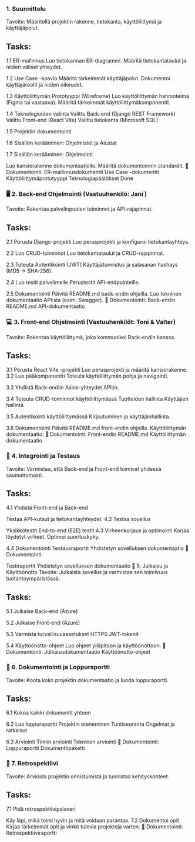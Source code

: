 ### 1. Suunnittelu 
Tavoite: Määritellä projektin rakenne, tietokanta, käyttöliittymä ja käyttäjäpolut.

## Tasks:
1.1 ER-mallinnus
Luo tietokannan ER-diagrammi.
Määritä tietokantataulut ja niiden väliset yhteydet.

1.2 Use Case -kaavio
Määritä tärkeimmät käyttäjäpolut.
Dokumentoi käyttäjäroolit ja niiden oikeudet.

1.3 Käyttöliittymän Prototyyppi (Wireframe)
Luo käyttöliittymän hahmotelma (Figma tai vastaava).
Määritä tärkeimmät käyttöliittymäkomponentit.

1.4 Teknologioiden valinta
Valittu Back-end (Django REST Framework)
Valittu Front-end (React Vite) 
Valittu tietokanta  (Microsoft SQL) 

1.5 Projektin dokumentointi

1.6 Sisällön kerääminen:
Ohjelmistot ja Alustat

1.7 Sisällön kerääminen:
Ohjelmointi


Luo kansiorakenne dokumentaatiolle.
Määritä dokumentoinnin standardit.
📝 Dokumentointi:
ER-mallinnusdokumentti
Use Case -dokumentti
Käyttöliittymäprototyyppi
Teknologiapäätökset Done


### 🖥️ 2. Back-end Ohjelmointi (Vastuuhenkilö: Jani )
Tavoite: Rakentaa palvelinpuolen toiminnot ja API-rajapinnat.

## Tasks:
2.1 Perusta Django-projekti
Luo perusprojekti ja konfiguroi tietokantayhteys.

2.2 Luo CRUD-toiminnot
Luo tietokantataulut ja CRUD-rajapinnat.

2.3 Toteuta Autentikointi (JWT)
Käyttäjätunnistus ja salasanan hashays (MD5 → SHA-256).

2.4 Luo testit palvelimelle
Perustestit API-endpointeille.

2.5 Dokumentointi
Päivitä README.md back-endin ohjeilla.
Luo tekninen dokumentaatio API:sta (esim. Swagger).
📝 Dokumentointi:
Back-endin README.md
API-dokumentaatio


### 💻 3. Front-end Ohjelmointi (Vastuuhenkilöt: Toni & Valter)
Tavoite: Rakentaa käyttöliittymä, joka kommunikoi Back-endin kanssa.

## Tasks:
3.1 Perusta React Vite -projekti
Luo perusprojekti ja määritä kansiorakenne.
3.2 Luo pääkomponentti
Toteuta käyttöliittymän pohja ja navigointi.

3.3 Yhdistä Back-endiin
Axios-yhteydet API:in.

3.4 Toteuta CRUD-toiminnot käyttöliittymässä
Tuotteiden hallinta
Käyttäjien hallinta

3.5 Autentikointi käyttöliittymässä
Kirjautuminen ja käyttäjänhallinta.

3.6 Dokumentointi
Päivitä README.md front-endin ohjeilla.
Käyttöliittymän dokumentaatio.
📝 Dokumentointi:
Front-endin README.md
Käyttöliittymän dokumentaatio

### 🔌 4. Integrointi ja Testaus
Tavoite: Varmistaa, että Back-end ja Front-end toimivat yhdessä saumattomasti.

## Tasks:
4.1 Yhdistä Front-end ja Back-end

Testaa API-kutsut ja tietokantayhteydet.
4.2 Testaa sovellus

Yksikkötestit
End-to-end (E2E) testit
4.3 Virheenkorjaus ja optimointi
Korjaa löydetyt virheet.
Optimoi suorituskyky.

4.4 Dokumentointi
Testausraportit
Yhdistetyn sovelluksen dokumentaatio
📝 Dokumentointi:

Testiraportit
Yhdistetyn sovelluksen dokumentaatio
🚀 5. Julkaisu ja Käyttöönotto
Tavoite: Julkaista sovellus ja varmistaa sen toimivuus tuotantoympäristössä.

## Tasks:
5.1 Julkaise Back-end (Azure)

5.2 Julkaise Front-end (Azure)

5.3 Varmista turvallisuusasetukset
HTTPS
JWT-tokenit

5.4 Käyttöönotto-ohjeet
Luo ohjeet ylläpitoon ja käyttöönottoon.
📝 Dokumentointi:
Julkaisudokumentaatio
Käyttöönotto-ohjeet

### 📑 6. Dokumentointi ja Loppuraportti
Tavoite: Koota koko projektin dokumentaatio ja luoda loppuraportti.

## Tasks:
6.1 Kokoa kaikki dokumentit yhteen

6.2 Luo loppuraportti
Projektin eteneminen
Tuntiseuranta
Ongelmat ja ratkaisut

6.3 Arviointi
Tiimin arviointi
Tekninen arviointi
📝 Dokumentointi:
Loppuraportti
Dokumenttipaketti

### 🧠 7. Retrospektiivi
Tavoite: Arvioida projektin onnistumista ja tunnistaa kehityskohteet.

## Tasks:
7.1 Pidä retrospektiivipalaveri

Käy läpi, mikä toimi hyvin ja mitä voidaan parantaa.
7.2 Dokumentoi opit
Kirjaa tärkeimmät opit ja vinkit tulevia projekteja varten.
📝 Dokumentointi:
Retrospektiiviraportti

